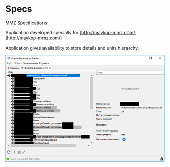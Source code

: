 # Specs
MMZ Specifications

Application developed specially for [http://maykop-mmz.com/](http://maykop-mmz.com/)

Application gives availability to store details and units hierarchy.

[<img src="https://raw.githubusercontent.com/benchdoos/Specs/master/publish/public/img/preview.jpg"  width="888" />](#Specs)   